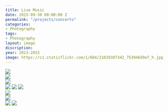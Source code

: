 ```yaml
---
title: Live Music
date: 2015-09-30 00:00:00 Z
permalink: "/projects/concerts"
categories:
- Photography
tags:
- Photography
layout: image
discription: 
year: 2013-2015
image: https://c1.staticflickr.com/1/684/21839307342_753946d9ef_h.jpg
---
```


<img src="https://c2.staticflickr.com/6/5800/21832721041_0b6e6efdf8_h.jpg">

<div class="images-left"><img src="https://c1.staticflickr.com/1/573/21635290918_5cd51aa9cd_b.jpg"></div>
<div class="images-right"><img src="https://c1.staticflickr.com/1/658/21638543310_d1d47d8226_b.jpg"> </div>

<img src="https://c1.staticflickr.com/1/600/21835916851_eb8bfd2ee3_h.jpg">
<img src="https://c1.staticflickr.com/1/590/21663351848_e99a9ce2f7_h.jpg">
<img src="https://c1.staticflickr.com/1/684/21839307342_753946d9ef_h.jpg">

<div class="images-left"><img src="https://c2.staticflickr.com/6/5830/21839307942_6d64061f44_h.jpg"></div>
<div class="images-right"><img src="https://c1.staticflickr.com/1/751/21861110791_9e6ea1a229_h.jpg"> </div>


<img src="https://c2.staticflickr.com/6/5735/21825231356_67ebf0b1b2_h.jpg">
<img src="https://c2.staticflickr.com/6/5727/21800418486_b8972bd605_h.jpg">
